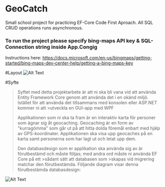 # GeoCatch
Small school project for practicing EF-Core Code First Aproach. All SQL CRUD operations runs asynchronous.
### To run the project please specify bing-maps API key & SQL-Connection string inside App.Congig
Instructions here: https://docs.microsoft.com/en-us/bingmaps/getting-started/bing-maps-dev-center-help/getting-a-bing-maps-key

#Layout
![Alt Text](https://github.com/FkLaagom/GeoCatch/blob/master/MD/Example.png)

#Syfte
>Syftet med detta projektarbete är att ni ska bli vana vid att använda Entity Framework Core genom att använda det i en okänd miljö. 
>Istället för att använda det tillsammans med konsolen eller ASP.NET kommer ni att >utveckla en GUI-app med WPF
>
>Applikationen som ni ska ta fram är en interaktiv karta för personer som ägnar sig åt geocaching.
>Geocaching är en form av "kurragömma" som går ut på att hitta dolda föremål enbart med hjälp av GPS-koordinater.
>Applikationen ska visa upp geocaches på en karta samt personerna som har lagt ut och letat upp dem.
>
>Den databasdesign som er applikation ska använda sig av är förutbestämd och måste följas; med andra ord måste ni använda EF Core på ett >sådant sätt att databasen som >skapas vid migrering matchar den förutbestämda. Följande diagram visar denna förutbestämda databasdesign:

![Alt Text](https://github.com/FkLaagom/GeoCatch/blob/master/MD/Databasdesign.png)
